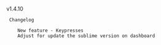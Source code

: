
v1.4.10

     Changelog

        New feature - Keypresses
        Adjust for update the sublime version on dashboard